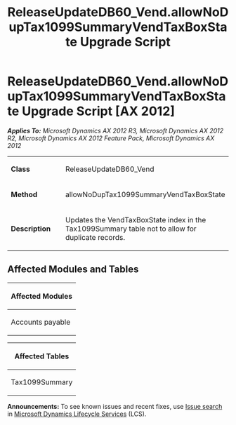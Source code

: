 ﻿---
title: ReleaseUpdateDB60_Vend.allowNoDupTax1099SummaryVendTaxBoxState Upgrade Script
TOCTitle: ReleaseUpdateDB60_Vend.allowNoDupTax1099SummaryVendTaxBoxState Upgrade Script
ms:assetid: 75ee82df-db09-b00c-99a3-bbe38e41f1d9
ms:mtpsurl: https://msdn.microsoft.com/en-us/library/JJ719311(v=AX.60)
ms:contentKeyID: 49709103
ms.date: 05/18/2015
mtps_version: v=AX.60
---

# ReleaseUpdateDB60\_Vend.allowNoDupTax1099SummaryVendTaxBoxState Upgrade Script [AX 2012]


_**Applies To:** Microsoft Dynamics AX 2012 R3, Microsoft Dynamics AX 2012 R2, Microsoft Dynamics AX 2012 Feature Pack, Microsoft Dynamics AX 2012_

<table>
<colgroup>
<col style="width: 50%" />
<col style="width: 50%" />
</colgroup>
<tbody>
<tr class="odd">
<td><p><strong>Class</strong></p></td>
<td><p>ReleaseUpdateDB60_Vend</p></td>
</tr>
<tr class="even">
<td><p><strong>Method</strong></p></td>
<td><p>allowNoDupTax1099SummaryVendTaxBoxState</p></td>
</tr>
<tr class="odd">
<td><p><strong>Description</strong></p></td>
<td><p>Updates the VendTaxBoxState index in the Tax1099Summary table not to allow for duplicate records.</p></td>
</tr>
</tbody>
</table>


## Affected Modules and Tables

<table>
<colgroup>
<col style="width: 100%" />
</colgroup>
<thead>
<tr class="header">
<th><p>Affected Modules</p></th>
</tr>
</thead>
<tbody>
<tr class="odd">
<td><p>Accounts payable</p></td>
</tr>
</tbody>
</table>


<table>
<colgroup>
<col style="width: 100%" />
</colgroup>
<thead>
<tr class="header">
<th><p>Affected Tables</p></th>
</tr>
</thead>
<tbody>
<tr class="odd">
<td><p>Tax1099Summary</p></td>
</tr>
</tbody>
</table>

  
**Announcements:** To see known issues and recent fixes, use [Issue search](http://go.microsoft.com/fwlink/?linkid=389258) in [Microsoft Dynamics Lifecycle Services](http://go.microsoft.com/fwlink/?linkid=306505) (LCS).

